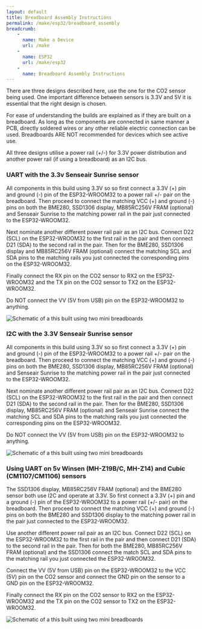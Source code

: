 ```yaml
---
layout: default
title: Breadboard Assembly Instructions
permalink: /make/esp32/breadboard_assembly
breadcrumb:
    - 
      name: Make a Device
      url: /make
    - 
      name: ESP32
      url: /make/esp32
    -
      name: Breadboard Assembly Instructions
---
```


There are three designs described here, use the one for the CO2 sensor being used. One important difference between sensors is 3.3V and 5V it is essential that the right design is chosen.

For ease of understanding the builds are explained as if they are built on a breadboard. As long as the components are connected in same manner a PCB, directly soldered wires or any other reliable electric connection can be used. Breadboards ARE NOT recommended for devices which see active use.

All three designs utilise a power rail (+/-) for 3.3V power distribution and another power rail (if using a breadboard) as an I2C bus.

### UART with the 3.3v Senseair Sunrise sensor

All components in this build using 3.3V so so first connect a 3.3V (+) pin and ground (-) pin of the ESP32-WROOM32 to a power rail +/- pair on the breadboard. Then proceed to connect the matching VCC (+) and ground (-) pins on both the BME280, SSD1306 display, MB85RC256V FRAM (optional) and Senseair Sunrise to the matching power rail in the pair just connected to the ESP32-WROOM32.

Next nominate another different power rail pair as an I2C bus. Connect D22 (SCL) on the ESP32-WROOM32 to the first rail in the pair and then connect D21 (SDA) to the second rail in the pair. Then for the BME280, SSD1306 display and MB85RC256V FRAM (optional) connect the matching SCL and SDA pins to the matching rails you just connected the corresponding pins on the ESP32-WROOM32.

Finally connect the RX pin on the CO2 sensor to RX2 on the ESP32-WROOM32 and the TX pin on the CO2 sensor to TX2 on the ESP32-WROOM32.

Do NOT connect the VV (5V from USB) pin on the ESP32-WROOM32 to anything.

![Schematic of a this built using two mini breadboards](https://i.ibb.co/B2pkZxP/breadboard-sunrise.png)

### I2C with the 3.3V Senseair Sunrise sensor

All components in this build using 3.3V so so first connect a 3.3V (+) pin and ground (-) pin of the ESP32-WROOM32 to a power rail +/- pair on the breadboard. Then proceed to connect the matching VCC (+) and ground (-) pins on both the BME280, SSD1306 display, MB85RC256V FRAM (optional) and Senseair Sunrise to the matching power rail in the pair just connected to the ESP32-WROOM32.

Next nominate another different power rail pair as an I2C bus. Connect D22 (SCL) on the ESP32-WROOM32 to the first rail in the pair and then connect D21 (SDA) to the second rail in the pair. Then for the BME280, SSD1306 display, MB85RC256V FRAM (optional) and Senseair Sunrise connect the matching SCL and SDA pins to the matching rails you just connected the corresponding pins on the ESP32-WROOM32.

Do NOT connect the VV (5V from USB) pin on the ESP32-WROOM32 to anything.

![Schematic of a this built using two mini breadboards](https://i.ibb.co/B2pkZxP/breadboard-sunrise.png)

### Using UART on 5v Winsen (MH-Z19B/C, MH-Z14) and Cubic (CM1107/CM1106) sensors

The SSD1306 display, MB85RC256V FRAM (optional) and the BME280 sensor both use I2C and operate at 3.3V. So first connect a 3.3V (+) pin and a ground (-) pin of the ESP32-WROOM32 to a power rail (+/- pair) on the breadboard. Then proceed to connect the matching VCC (+) and ground (-) pins on both the BME280 and SSD1306 display to the matching power rail in the pair just connected to the ESP32-WROOM32.

Use another different power rail pair as an I2C bus. Connect D22 (SCL) on the ESP32-WROOM32 to the first rail in the pair and then connect D21 (SDA) to the second rail in the pair. Then for both the BME280, MB85RC256V FRAM (optional) and the SSD1306 connect the match SCL and SDA pins to the matching rail you just connected the ESP32-WROOM32.

Connect the VV (5V from USB) pin on the ESP32-WROOM32 to the VCC (5V) pin on the CO2 sensor and connect the GND pin on the sensor to a GND pin on the ESP32-WROOM32.

Finally connect the RX pin on the CO2 sensor to RX2 on the ESP32-WROOM32 and the TX pin on the CO2 sensor to TX2 on the ESP32-WROOM32.

![Schematic of a this built using two mini breadboards](https://i.ibb.co/hVVGJqX/breadboard.png)